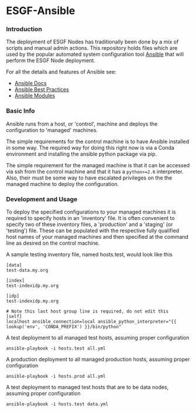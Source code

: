 # ESGF-Ansible

### Introduction

The deployment of ESGF Nodes has traditionally been done by a mix of scripts and manual admin actions. This repository holds files which are used by the popular automated system configuration tool [Ansible](https://www.ansible.com/) that will perform the ESGF Node deployment.

For all the details and features of Ansible see:
- [Ansible Docs](https://docs.ansible.com/)
- [Ansible Best Practices](https://docs.ansible.com/ansible/latest/user_guide/playbooks_best_practices.html)
- [Ansible Modules](https://docs.ansible.com/ansible/latest/modules/modules_by_category.html)

### Basic Info

Ansible runs from a host, or 'control', machine and deploys the configuration to 'managed' machines. 

The simple requirements for the control machine is to have Ansible installed in some way. The required way for doing this right now is via a Conda environment and installing the ansible python package via pip. 

The simple requirement for the managed machine is that it can be accessed via ssh from the control machine and that it has a `python>=2.6` interpreter. Also, their must be some way to have escalated privileges on the the managed machine to deploy the configuration.

### Development and Usage

To deploy the specified configurations to your managed machines it is required to specify hosts in an 'inventory' file. It is often convenient to specify two of these inventory files, a 'production' and a 'staging' (or 'testing') file. These can be populated with the respective fully qualified host names of your managed machines and then specified at the command line as desired on the control machine.

A sample testing inventory file, named hosts.test, would look like this
```
[data]
test-data.my.org

[index]
test-indexidp.my.org

[idp]
test-indexidp.my.org

# Note this last host group line is required, do not edit this
[self]
localhost ansible_connection=local ansible_python_interpreter="{{ lookup('env', 'CONDA_PREFIX') }}/bin/python"
```

A test deployment to all managed test hosts, assuming proper configuration
```
ansible-playbook -i hosts.test all.yml
```

A production deployment to all managed production hosts, assuming proper configuration
```
ansible-playbook -i hosts.prod all.yml
```

A test deployment to managed test hosts that are to be data nodes, assuming proper configuration
```
ansible-playbook -i hosts.test data.yml
```